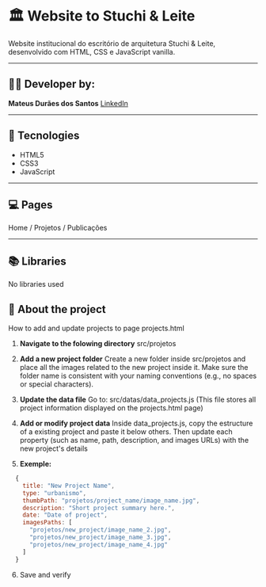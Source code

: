 # 🏛️ Website to Stuchi & Leite
Website institucional do escritório de arquitetura Stuchi & Leite, desenvolvido com HTML, CSS e JavaScript vanilla.

---

## 👨‍💻 Developer by:
**Mateus Durães dos Santos**
[LinkedIn](https://www.linkedin.com/in/mateus-dur%C3%A3es-dos-santos/)

---

## 🚀 Tecnologies
- HTML5
- CSS3
- JavaScript

---

## 💻 Pages
Home / Projetos / Publicações

---

## 📚 Libraries
No libraries used


## 📁 About the project
How to add and update projects to page projects.html
  1. **Navigate to the folowing directory**
    src/projetos

  2. **Add a new project folder**
    Create a new folder inside src/projetos and place all the images related to the new project inside it.
    Make sure the folder name is consistent with your naming conventions (e.g., no spaces or special characters).

  3. **Update the data file**
    Go to: src/datas/data_projects.js (This file stores all project information displayed on the projects.html page)

  4. **Add or modify project data**
    Inside data_projects.js, copy the estructure of a existing project and paste it below others. Then update each property (such as name, path, description, and images URLs) with the new project's details

  5. **Exemple:**
  ```js
    {
      title: "New Project Name",
      type: "urbanismo",
      thumbPath: "projetos/project_name/image_name.jpg",
      description: "Short project summary here.",
      date: "Date of project",
      imagesPaths: [
        "projetos/new_project/image_name_2.jpg",
        "projetos/new_project/image_name_3.jpg",
        "projetos/new_project/image_name_4.jpg"
      ]
    }
  ```

  6. Save and verify
